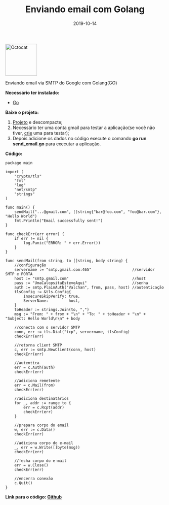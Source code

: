 ﻿---
date: 2019-10-14
title: "Enviando email com Golang"
description: "A piece of cake: Enviando e-mail SMTP com Golang."
category: "golang"
---

<p class="alinhar"><img src="../assets/images/octocat.gif" alt="Octocat" title="Octocat" width="100" height="100"></p>

Enviando email via SMTP do Google com Golang(GO)

**Necessário ter instalado:**
- <a href="https://golang.org/" target="_blank" rel="nofollow, noreferrer,noopener,external">Go</a>

**Baixe o projeto:**
1. <a href="https://github.com/ValchanOficial/SendEmailWithGO/archive/master.zip" target="_blank" rel="nofollow, noreferrer,noopener,external">Projeto</a> e descompacte;
2. Necessário ter uma conta gmail para testar a aplicação(se você não tiver, <a href="https://shorturl.at/bfiQ3" target="_blank" rel="nofollow, noreferrer,noopener,external">crie</a> uma para testar);
3. Depois adicione os dados no código execute o comando **go run send_email.go** para executar a aplicação.

**Código:**

```
package main

import (
	"crypto/tls"
	"fmt"
	"log"
	"net/smtp"
	"strings"
)

func main() {
	sendMail("...@gmail.com", []string{"bar@foo.com", "foo@bar.com"}, "Hello World")
	fmt.Println("Email successfully sent!")
}

func checkErr(err error) {
	if err != nil {
		log.Panic("ERROR: " + err.Error())
	}
}

func sendMail(from string, to []string, body string) {
	//configuração
	servername := "smtp.gmail.com:465"                  //servidor SMTP e PORTA
	host := "smtp.gmail.com"                            //host
	pass := "UmaCalopsitaEsteveAqui"                    //senha
	auth := smtp.PlainAuth("Valchan", from, pass, host) //autenticação
	tlsConfig := &tls.Config{
		InsecureSkipVerify: true,
		ServerName:         host,
	}
	toHeader := strings.Join(to, ",")
	msg := "From: " + from + "\n" + "To: " + toHeader + "\n" + "Subject: Hello World\n\n" + body

	//conecta com o servidor SMTP
	conn, err := tls.Dial("tcp", servername, tlsConfig)
	checkErr(err)

	//retorna client SMTP
	c, err := smtp.NewClient(conn, host)
	checkErr(err)

	//autentica
	err = c.Auth(auth)
	checkErr(err)

	//adiciona remetente
	err = c.Mail(from)
	checkErr(err)

	//adiciona destinatários
	for _, addr := range to {
		err = c.Rcpt(addr)
		checkErr(err)
	}

	//prepara corpo do email
	w, err := c.Data()
	checkErr(err)

	//adiciona corpo do e-mail
	_, err = w.Write([]byte(msg))
	checkErr(err)

	//fecha corpo do e-mail
	err = w.Close()
	checkErr(err)

	//encerra conexão
	c.Quit()
}
```

**Link para o código: <a href="https://github.com/ValchanOficial/SendEmailWithGO/blob/master/send_email.go" target="_blank" rel="nofollow, noreferrer,noopener,external">Github</a>**
